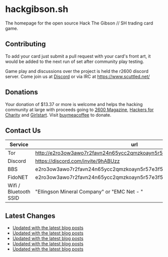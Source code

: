 # hackgibson.sh
The homepage for the open source Hack The Gibson // SH trading card game.


## Contributing

To add your card just submit a pull request with your card's front art, it would be added to the next run of set after community play testing.

Game play and discussions over the project is held the r2600 discord server. Come join us at [Discord](https://discord.com/invite/9hABUzz) or via IRC at https://www.scuttled.net/


## Donations

Your donation of $13.37 or more is welcome and helps the hacking community at large with proceeds going to [2600 Magazine](https://2600.com/), [Hackers for Charity](https://hackersforcharity.org) and [Girlstart](https://girlstart.org).  Visit [buymeacoffee](https://www.buymeacoffee.com/hackgibson.sh) to donate.


## Contact Us

Service | url
-|-
Tor | http://e2ro3ow3awo7r2favn24n65ycc2qmzkoayn5r57e3f56nvjwdcgg32ad.onion
Discord | https://discord.com/invite/9hABUzz
BBS | e2ro3ow3awo7r2favn24n65ycc2qmzkoayn5r57e3f56nvjwdcgg32ad.onion:23
FidoNET | e2ro3ow3awo7r2favn24n65ycc2qmzkoayn5r57e3f56nvjwdcgg32ad.onion:24554
Wifi / Bluetooth SSID | "Ellingson Mineral Company" or "EMC Net - <fidonet address>"

## Latest Changes
<!-- BLOG-POST-LIST:START -->
- [Updated with the latest blog posts](https://github.com/DFW2600/hackgibson.sh/commit/777084436ed5cc4f22f5ff5e047e936693cb967f)
- [Updated with the latest blog posts](https://github.com/DFW2600/hackgibson.sh/commit/719404fd0df211a6b1ac754c1fb4fc2700df9918)
- [Updated with the latest blog posts](https://github.com/DFW2600/hackgibson.sh/commit/4ef7c737ed01cbde86481ee06a732812d832c423)
- [Updated with the latest blog posts](https://github.com/DFW2600/hackgibson.sh/commit/f0e7a3d46562d7e3e609e8c779c8a6cf4fa0469b)
- [Updated with the latest blog posts](https://github.com/DFW2600/hackgibson.sh/commit/e79d233d567ee714598e7549e6e5990c48fd9749)
<!-- BLOG-POST-LIST:END -->
